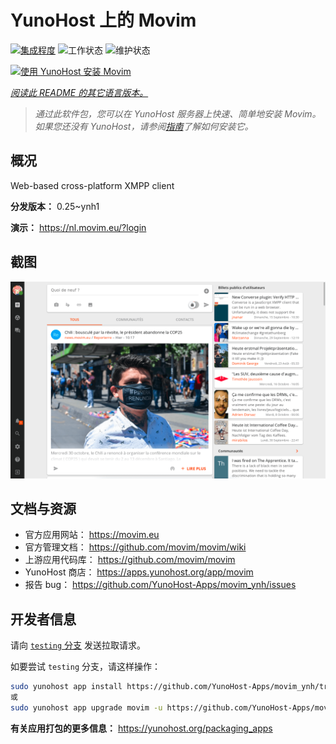 <!--
注意：此 README 由 <https://github.com/YunoHost/apps/tree/master/tools/readme_generator> 自动生成
请勿手动编辑。
-->

# YunoHost 上的 Movim

[![集成程度](https://dash.yunohost.org/integration/movim.svg)](https://dash.yunohost.org/appci/app/movim) ![工作状态](https://ci-apps.yunohost.org/ci/badges/movim.status.svg) ![维护状态](https://ci-apps.yunohost.org/ci/badges/movim.maintain.svg)

[![使用 YunoHost 安装 Movim](https://install-app.yunohost.org/install-with-yunohost.svg)](https://install-app.yunohost.org/?app=movim)

*[阅读此 README 的其它语言版本。](./ALL_README.md)*

> *通过此软件包，您可以在 YunoHost 服务器上快速、简单地安装 Movim。*  
> *如果您还没有 YunoHost，请参阅[指南](https://yunohost.org/install)了解如何安装它。*

## 概况

Web-based cross-platform XMPP client


**分发版本：** 0.25~ynh1

**演示：** <https://nl.movim.eu/?login>

## 截图

![Movim 的截图](./doc/screenshots/movim.png)

## 文档与资源

- 官方应用网站： <https://movim.eu>
- 官方管理文档： <https://github.com/movim/movim/wiki>
- 上游应用代码库： <https://github.com/movim/movim>
- YunoHost 商店： <https://apps.yunohost.org/app/movim>
- 报告 bug： <https://github.com/YunoHost-Apps/movim_ynh/issues>

## 开发者信息

请向 [`testing` 分支](https://github.com/YunoHost-Apps/movim_ynh/tree/testing) 发送拉取请求。

如要尝试 `testing` 分支，请这样操作：

```bash
sudo yunohost app install https://github.com/YunoHost-Apps/movim_ynh/tree/testing --debug
或
sudo yunohost app upgrade movim -u https://github.com/YunoHost-Apps/movim_ynh/tree/testing --debug
```

**有关应用打包的更多信息：** <https://yunohost.org/packaging_apps>
